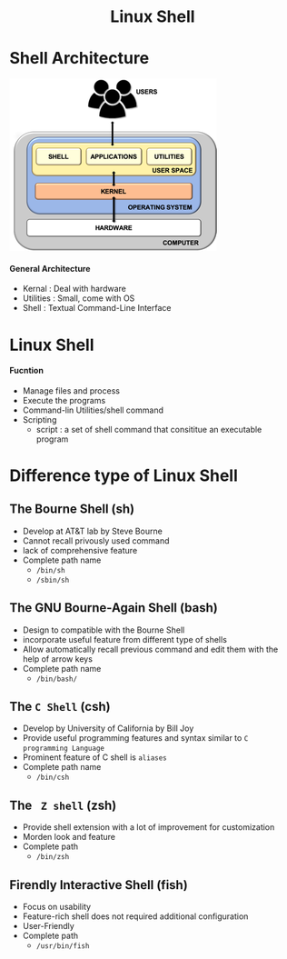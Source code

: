 <h1 align="center">Linux Shell</h1>

# Shell Architecture

![shell](../photo/shell.png)

#### General Architecture

- Kernal	: Deal with hardware
- Utilities : Small, come with OS
- Shell		: Textual Command-Line Interface

# Linux Shell

#### Fucntion
- Manage files and process
- Execute the programs
- Command-lin Utilities/shell command
- Scripting
	- script : a set of shell command that consititue an executable program


# Difference type of Linux Shell

## The Bourne Shell (sh)

- Develop at AT&T lab by Steve Bourne
- Cannot recall privously used command
- lack of comprehensive feature
- Complete path name
	- `/bin/sh`  
	- `/sbin/sh`

## The GNU Bourne-Again Shell (bash)

- Design to compatible with the Bourne Shell
- incorporate useful feature from different type of shells
- Allow automatically recall previous command and edit them with the help of arrow keys
- Complete path name
	- `/bin/bash/` 
	
## The `C Shell` (csh)
- Develop by University of California by Bill Joy
- Provide useful programming features and syntax similar to `C programming Language`
- Prominent feature of C shell is `aliases`
- Complete path name
	- `/bin/csh`

## The ` Z shell` (zsh)

- Provide shell extension with a lot of improvement for customization
- Morden look and feature
- Complete path
	- `/bin/zsh`

## Firendly Interactive Shell (fish)

- Focus on usability
- Feature-rich shell does not required additional configuration
- User-Friendly
- Complete path
	- `/usr/bin/fish`



